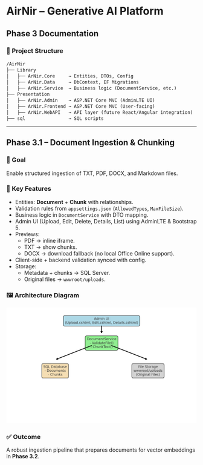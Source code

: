 # AirNir – Generative AI Platform

## Phase 3 Documentation

### 📂 Project Structure
```
/AirNir
├── Library
│   ├── ArNir.Core     → Entities, DTOs, Config
│   ├── ArNir.Data     → DbContext, EF Migrations
│   ├── ArNir.Service  → Business logic (DocumentService, etc.)
├── Presentation
│   ├── ArNir.Admin    → ASP.NET Core MVC (AdminLTE UI)
│   ├── ArNir.Frontend → ASP.NET Core MVC (User-facing)
│   ├── ArNir.WebAPI   → API layer (future React/Angular integration)
├── sql                → SQL scripts
```

---

## Phase 3.1 – Document Ingestion & Chunking

### 🎯 Goal
Enable structured ingestion of TXT, PDF, DOCX, and Markdown files.

### 🔑 Key Features
- Entities: **Document** + **Chunk** with relationships.
- Validation rules from `appsettings.json` (`AllowedTypes`, `MaxFileSize`).
- Business logic in `DocumentService` with DTO mapping.
- Admin UI (Upload, Edit, Delete, Details, List) using AdminLTE & Bootstrap 5.
- Previews:
  - PDF → inline iframe.
  - TXT → show chunks.
  - DOCX → download fallback (no local Office Online support).
- Client-side + backend validation synced with config.
- Storage:
  - Metadata + chunks → SQL Server.
  - Original files → `wwwroot/uploads`.

### 🖼️ Architecture Diagram
![Phase 3.1 Architecture](Phase3.1_Architecture.png)

### ✅ Outcome
A robust ingestion pipeline that prepares documents for vector embeddings in **Phase 3.2**.
